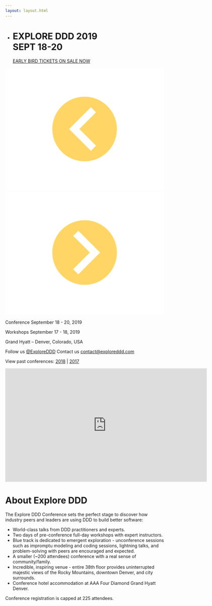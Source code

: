 ```yaml
---
layout: layout.html
---
```

<div class="slider">
  <div class="flexslider">
    <ul class="slides">
      <li class="slide register">
        <div class="container">
          <div class="register-copy">
            <h1>EXPLORE DDD 2019<br>SEPT 18-20</h1>
            <a href="https://ti.to/explore-ddd-conference/explore-ddd-2019">EARLY BIRD TICKETS ON SALE NOW</a>
          </div>
        </div>
      </li>
    </ul>
  </div>
  <div class="custom-navigation-container">
    <div class="custom-navigation">
      <a class="arrow left"><img src="img/slider-arrow-left.svg" /></a>
      <a class="arrow right"><img src="img/slider-arrow-right.svg" /></a>
    </div>
  </div>
</div>
<div class="container-fluid section conf-dates">
    <div class="row">
        <p class="conf-copy"><span class="conf-header">Conference</span> September 18 - 20, 2019</p>
        <p class="conf-copy"><span class="conf-header">Workshops</span> September 17 - 18, 2019</p>
        <p class="conf-copy">Grand Hyatt – Denver, Colorado, USA</p>
        <p class="conf-contact">Follow us <a href="http://twitter.com/ExploreDDD">@ExploreDDD</a> Contact us <a href="mailto:contact@exploreddd.com">contact@exploreddd.com</a></p>
        <p class="conf-last-year">View past conferences: <a href="./2018">2018</a> &#124; <a href="./2017">2017</a></p>
    </div>
</div>
<div class="container section homepage-video">
    <div class="row">
        <div class="col-xs-12">
            <div class="video-responsive">
                <iframe width="640" height="360" src="https://www.youtube.com/embed/QEXI684bGVo" frameborder="0" allowfullscreen></iframe>
            </div>
        </div>
        <!-- col-xs-12 -->
    </div>
    <!-- row -->
</div>
<div class="container section about">
    <div class="row">
        <h1 class="section-header">About Explore DDD</h1>
        <p class="copy">The Explore DDD Conference sets the perfect stage to discover how industry peers and leaders are using DDD to build better software:</p>
        <ul class="copy-list">
            <li>World-class talks from DDD practitioners and experts.</li>
            <li>Two days of pre-conference full-day workshops with expert instructors.</li>
            <li>Blue track is dedicated to emergent exploration - unconference sessions such as impromptu modeling and coding sessions, lightning talks, and problem-solving with peers are encouraged and expected.</li>
            <li>A smaller (~200 attendees) conference with a real sense of community/family.</li>
            <li>Incredible, inspiring venue - entire 38th floor provides uninterrupted majestic views of the Rocky Mountains, downtown Denver, and city surrounds.</li>
            <li>Conference hotel accommodation at AAA Four Diamond Grand Hyatt Denver.</li>
        </ul>
        <p class="copy">Conference registration is capped at 225 attendees.</p>
    </div>
</div>